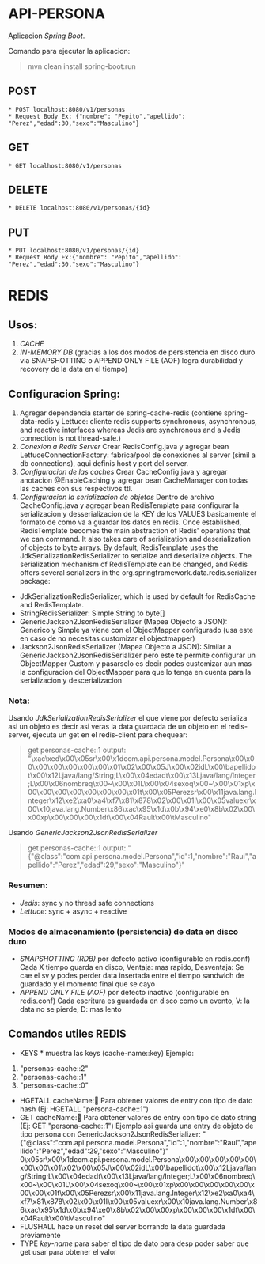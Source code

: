 # API-PERSONA
Aplicacion *Spring Boot*.

Comando para ejecutar la aplicacion: 
> mvn clean install spring-boot:run

## POST
    * POST localhost:8080/v1/personas
    * Request Body Ex: {"nombre": "Pepito","apellido": "Perez","edad":30,"sexo":"Masculino"}

## GET
    * GET localhost:8080/v1/personas


## DELETE
    * DELETE localhost:8080/v1/personas/{id}


## PUT
    * PUT localhost:8080/v1/personas/{id}
    * Request Body Ex:{"nombre": "Pepito","apellido": "Perez","edad":30,"sexo":"Masculino"}


# REDIS
## Usos:
1) *CACHE*
2) *IN-MEMORY DB* (gracias a los dos modos de persistencia en disco duro via SNAPSHOTTING o APPEND ONLY FILE (AOF) logra durabilidad y recovery de la data en el tiempo)

## Configuracion Spring:
1) Agregar dependencia starter de spring-cache-redis (contiene spring-data-redis y Lettuce: cliente redis supports synchronous, asynchronous, and reactive interfaces whereas Jedis are synchronous and a Jedis connection is not thread-safe.)
2) *Conexion a Redis Server* Crear RedisConfig.java y agregar bean LettuceConnectionFactory: fabrica/pool de conexiones al server (simil a db connections), aqui definis host y port del server.
3) *Configuracion de las caches* Crear CacheConfig.java y agregar anotacion @EnableCaching y agregar bean CacheManager con todas las caches con sus respectivos ttl.
4) *Configuracion la serializacion de objetos* Dentro de archivo CacheConfig.java y agregar bean RedisTemplate para configurar la serializacion y desserializacion de la KEY de los VALUES basicamente el formato de como va a guardar los datos en redis. 
Once established, RedisTemplate becomes the main abstraction of Redis' operations that we can command. It also takes care of serialization and deserialization of objects to byte arrays.
By default, RedisTemplate uses the JdkSerializationRedisSerializer to serialize and deserialize objects.
The serialization mechanism of RedisTemplate can be changed, and Redis offers several serializers in the org.springframework.data.redis.serializer package:
- JdkSerializationRedisSerializer, which is used by default for RedisCache and RedisTemplate.
- StringRedisSerializer: Simple String to byte[]
- GenericJackson2JsonRedisSerializer (Mapea Objecto a JSON): Generico y Simple ya viene con el ObjectMapper configurado (usa este en caso de no necesitas customizar el objectmapper)
- Jackson2JsonRedisSerializer (Mapea Objecto a JSON): Similar a GenericJackson2JsonRedisSerializer pero este te permite configurar un ObjectMapper Custom y pasarselo es decir podes customizar aun mas la configuracion del ObjectMapper para que lo tenga en cuenta para la serializacion y descerializacion 

### Nota:
Usando *JdkSerializationRedisSerializer* el que viene por defecto serializa asi un objeto es decir asi veras la data guardada de un objeto en el redis-server, ejecuta un get en el redis-client para chequear:
> get personas-cache::1
> output: "\xac\xed\x00\x05sr\x00\x1dcom.api.persona.model.Persona\x00\x00\x00\x00\x00\x00\x00\x01\x02\x00\x05J\x00\x02idL\x00\bapellidot\x00\x12Ljava/lang/String;L\x00\x04edadt\x00\x13Ljava/lang/Integer;L\x00\x06nombreq\x00~\x00\x01L\x00\x04sexoq\x00~\x00\x01xp\x00\x00\x00\x00\x00\x00\x00\x01t\x00\x05Perezsr\x00\x11java.lang.Integer\x12\xe2\xa0\xa4\xf7\x81\x878\x02\x00\x01I\x00\x05valuexr\x00\x10java.lang.Number\x86\xac\x95\x1d\x0b\x94\xe0\x8b\x02\x00\x00xp\x00\x00\x00\x1dt\x00\x04Rault\x00\tMasculino"

Usando *GenericJackson2JsonRedisSerializer*
> get personas-cache::1
> output: "{\"@class\":\"com.api.persona.model.Persona\",\"id\":1,\"nombre\":\"Raul\",\"apellido\":\"Perez\",\"edad\":29,\"sexo\":\"Masculino\"}"

### Resumen:
- *Jedis*:   sync y no thread safe connections
- *Lettuce*: sync + async + reactive

### Modos de almacenamiento (persistencia) de data en disco duro
- *SNAPSHOTTING (RDB)* por defecto activo (configurable en redis.conf) Cada X tiempo guarda en disco, Ventaja: mas rapido, Desventaja: Se cae el sv y podes perder data insertada entre el tiempo sandwich de guardado y el momento final que se cayo
- *APPEND ONLY FILE (AOF)* por defecto inactivo (configurable en redis.conf) Cada escritura es guardada en disco como un evento, V: la data no se pierde, D: mas lento

## Comandos utiles REDIS
- KEYS * muestra las keys (cache-name::key)
Ejemplo: 
1) "personas-cache::2"
2) "personas-cache::1"
3) "personas-cache::0"

- HGETALL cacheName::key: Para obtener valores de entry con tipo de dato hash (Ej: HGETALL "persona-cache::1")
- GET cacheName::key: Para obtener valores de entry con tipo de dato string (Ej: GET "persona-cache::1")
Ejemplo asi guarda una entry de objeto de tipo persona con GenericJackson2JsonRedisSerializer:
"{\"@class\":\"com.api.persona.model.Persona\",\"id\":1,\"nombre\":\"Raul\",\"apellido\":\"Perez\",\"edad\":29,\"sexo\":\"Masculino\"}"
  0\x05sr\x00\x1dcom.api.persona.model.Persona\x00\x00\x00\x00\x00\x00\x00\x01\x02\x00\x05J\x00\x02idL\x00\bapellidot\x00\x12Ljava/lang/String;L\x00\x04edadt\x00\x13Ljava/lang/Integer;L\x00\x06nombreq\x00~\x00\x01L\x00\x04sexoq\x00~\x00\x01xp\x00\x00\x00\x00\x00\x00\x00\x01t\x00\x05Perezsr\x00\x11java.lang.Integer\x12\xe2\xa0\xa4\xf7\x81\x878\x02\x00\x01I\x00\x05valuexr\x00\x10java.lang.Number\x86\xac\x95\x1d\x0b\x94\xe0\x8b\x02\x00\x00xp\x00\x00\x00\x1dt\x00\x04Rault\x00\tMasculino"
- FLUSHALL hace un reset del server borrando la data guardada previamente
- TYPE *key-name* para saber el tipo de dato para desp poder saber que get usar para obtener el valor

